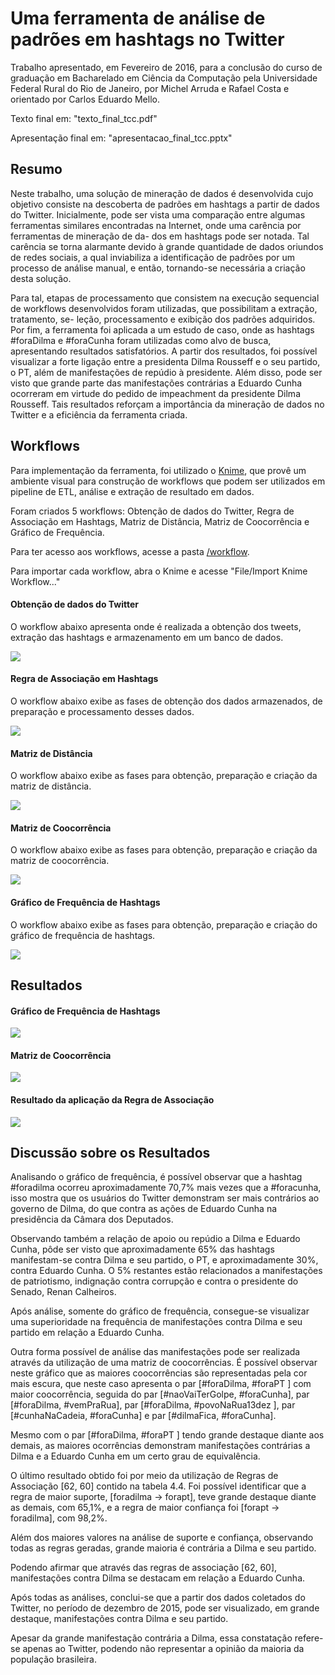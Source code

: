 # Uma ferramenta de análise de padrões em hashtags no Twitter

Trabalho apresentado, em Fevereiro de 2016, para a conclusão do curso de graduação em Bacharelado em Ciência da Computação pela Universidade Federal Rural do Rio de Janeiro, por Michel Arruda e Rafael Costa e orientado por Carlos Eduardo Mello.

Texto final em: "texto_final_tcc.pdf"

Apresentação final em: "apresentacao_final_tcc.pptx"

## Resumo

Neste trabalho, uma solução de mineração de dados é desenvolvida cujo objetivo consiste na descoberta de padrões em hashtags a partir de dados do Twitter. Inicialmente, pode ser vista uma comparação entre algumas ferramentas similares encontradas na Internet, onde uma carência por ferramentas de mineração de da-
dos em hashtags pode ser notada. Tal carência se torna alarmante devido à grande quantidade de dados oriundos de redes sociais, a qual inviabiliza a identificação de padrões por um processo de análise manual, e então, tornando-se necessária a criação desta solução.


Para tal, etapas de processamento que consistem na execução sequencial de workflows desenvolvidos foram utilizadas, que possibilitam a extração, tratamento, se-
leção, processamento e exibição dos padrões adquiridos. Por fim, a ferramenta foi aplicada a um estudo de caso, onde as hashtags #foraDilma e #foraCunha foram
utilizadas como alvo de busca, apresentando resultados satisfatórios. A partir dos resultados, foi possível visualizar a forte ligação entre a presidenta Dilma Rousseff e o seu partido, o PT, além de manifestações de repúdio à presidente. Além disso, pode ser visto que grande parte das manifestações contrárias a Eduardo Cunha ocorreram em virtude do pedido de impeachment da presidente Dilma Rousseff. Tais resultados reforçam a importância da mineração de dados no Twitter e a eficiência da ferramenta criada.


## Workflows

Para implementação da ferramenta, foi utilizado o [Knime](https://www.knime.com/), que provê um ambiente visual para construção de workflows que podem ser utilizados em pipeline de ETL, análise e extração de resultado em dados. 


Foram criados 5 workflows: Obtenção de dados do Twitter, Regra de Associação em Hashtags, Matriz de Distância, Matriz de Coocorrência e Gráfico de Frequência.


Para ter acesso aos workflows, acesse a pasta [/workflow](https://github.com/arrudamichel/tcc_hashtag/edit/master/Workflows/). 


Para importar cada workflow, abra o Knime e acesse "File/Import Knime Workflow..."

#### Obtenção de dados do Twitter

O workflow abaixo apresenta onde é realizada a obtenção dos tweets, extração das hashtags e armazenamento em um banco de dados.

<img src="/Imagens/obtencaoHashtag.png" />

#### Regra de Associação em Hashtags

O workflow abaixo exibe as fases de obtenção dos dados armazenados, de preparação e processamento desses dados.

<img src="/Imagens/regraAssociacao.png" />

#### Matriz de Distância

O workflow abaixo exibe as fases para obtenção, preparação e criação da matriz de distância.

<img src="/Imagens/matrizDistancia.png" />

#### Matriz de Coocorrência

O workflow abaixo exibe as fases para obtenção, preparação e criação da matriz de coocorrência.

<img src="/Imagens/matrizCoocorrencia.png" />

#### Gráfico de Frequência de Hashtags

O workflow abaixo exibe as fases para obtenção, preparação e criação do gráfico de frequência de hashtags.

<img src="/Imagens/graficos.png" />

## Resultados

#### Gráfico de Frequência de Hashtags

<img src="/Imagens/graficoFrequencia.png" />

#### Matriz de Coocorrência

<img src="/Imagens/graficoCoocorrencia.png" />

#### Resultado da aplicação da Regra de Associação

<img src="/Imagens/tabelaRegraAssociacao.png" />

## Discussão sobre os Resultados

Analisando o gráfico de frequência, é possível observar que a hashtag #foradilma ocorreu aproximadamente 70,7% mais vezes que a #foracunha, isso mostra que os usuários do Twitter demonstram ser mais contrários ao governo de Dilma, do que contra as ações de Eduardo Cunha na presidência da Câmara dos Deputados.

Observando também a relação de apoio ou repúdio a Dilma e Eduardo Cunha, pôde ser visto que aproximadamente 65% das hashtags manifestam-se contra Dilma e seu partido, o PT, e aproximadamente 30%, contra Eduardo Cunha. O 5% restantes estão relacionados a manifestações de patriotismo, indignação contra corrupção e contra o presidente do Senado, Renan Calheiros.

Após análise, somente do gráfico de frequência, consegue-se visualizar uma superioridade na frequência de manifestações contra Dilma e seu partido em relação a Eduardo Cunha.

Outra forma possível de análise das manifestações pode ser realizada através da utilização de uma matriz de coocorrências. É possível observar neste gráfico que as maiores coocorrências são representadas pela cor mais escura, que neste caso apresenta o par [#foraDilma, #foraPT ] com maior coocorrência, seguida do par [#naoVaiTerGolpe, #foraCunha], par [#foraDilma, #vemPraRua], par [#foraDilma, #povoNaRua13dez ], par [#cunhaNaCadeia, #foraCunha] e par [#dilmaFica, #foraCunha].

Mesmo com o par [#foraDilma, #foraPT ] tendo grande destaque diante aos demais, as maiores ocorrências demonstram manifestações contrárias a Dilma e a Eduardo Cunha em um certo grau de equivalência.

O último resultado obtido foi por meio da utilização de Regras de Associação [62, 60] contido na tabela 4.4. Foi possível identificar que a regra de maior suporte, [foradilma -> forapt], teve grande destaque diante as demais, com 65,1%, e a regra de maior confiança foi [forapt -> foradilma], com 98,2%. 

Além dos maiores valores na análise de suporte e confiança, observando todas as regras geradas, grande maioria é contrária a Dilma e seu partido. 

Podendo afirmar que através das regras de associação [62, 60], manifestações contra Dilma se destacam em relação a Eduardo Cunha.

Após todas as análises, conclui-se que a partir dos dados coletados do Twitter, no período de dezembro de 2015, pode ser visualizado, em grande destaque, manifestações contra Dilma e seu partido.

Apesar da grande manifestação contrária a Dilma, essa constatação refere-se apenas ao Twitter, podendo não representar a opinião da maioria da população brasileira.
